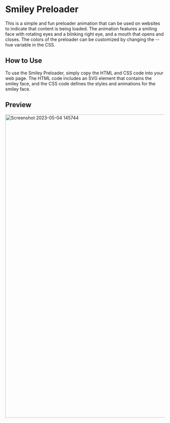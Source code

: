 # Smiley Preloader
This is a simple and fun preloader animation that can be used on websites to indicate that content is being loaded. The animation features a smiling face with rotating eyes and a blinking right eye, and a mouth that opens and closes. The colors of the preloader can be customized by changing the --hue variable in the CSS.

## How to Use
To use the Smiley Preloader, simply copy the HTML and CSS code into your web page. The HTML code includes an SVG element that contains the smiley face, and the CSS code defines the styles and animations for the smiley face.

## Preview
<img width="960" alt="Screenshot 2023-05-04 145744" src="https://user-images.githubusercontent.com/59678435/236169436-3657164f-5016-4216-bbb8-dbfcb34eacb7.png">
